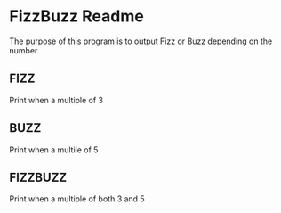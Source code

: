 # FizzBuzz Readme

The purpose of this program is to output Fizz or Buzz depending on the number

## FIZZ

Print when a multiple of 3

## BUZZ

Print when a multile of 5

## FIZZBUZZ

Print when a multiple of both 3 and 5

